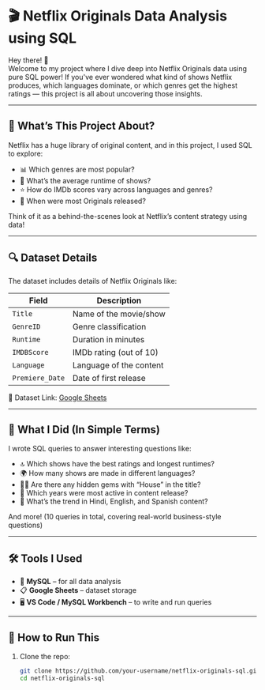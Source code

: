 # 🎬 Netflix Originals Data Analysis using SQL

Hey there! 👋  
Welcome to my project where I dive deep into Netflix Originals data using pure SQL power! If you've ever wondered what kind of shows Netflix produces, which languages dominate, or which genres get the highest ratings — this project is all about uncovering those insights.

---

## 🧠 What’s This Project About?

Netflix has a huge library of original content, and in this project, I used SQL to explore:

- 📊 Which genres are most popular?
- 🎥 What’s the average runtime of shows?
- ⭐ How do IMDb scores vary across languages and genres?
- 📅 When were most Originals released?

Think of it as a behind-the-scenes look at Netflix’s content strategy using data!

---

## 🔍 Dataset Details

The dataset includes details of Netflix Originals like:

| Field         | Description                                |
|---------------|--------------------------------------------|
| `Title`       | Name of the movie/show                     |
| `GenreID`     | Genre classification                       |
| `Runtime`     | Duration in minutes                        |
| `IMDBScore`   | IMDb rating (out of 10)                    |
| `Language`    | Language of the content                    |
| `Premiere_Date` | Date of first release                     |

📄 Dataset Link: [Google Sheets](https://docs.google.com/spreadsheets/d/1-8mBEVJgYg89WQp2eXlaQP7ATMCItwRJQS24MvXLHhA/edit?usp=sharing)

---

## 🎯 What I Did (In Simple Terms)

I wrote SQL queries to answer interesting questions like:

- 🔝 Which shows have the best ratings and longest runtimes?
- 🌍 How many shows are made in different languages?
- 🕵️‍♂️ Are there any hidden gems with “House” in the title?
- 📆 Which years were most active in content release?
- 💬 What’s the trend in Hindi, English, and Spanish content?

And more! (10 queries in total, covering real-world business-style questions)

---

## 🛠️ Tools I Used

- 🐬 **MySQL** – for all data analysis
- 📋 **Google Sheets** – dataset storage
- 🖥️ **VS Code / MySQL Workbench** – to write and run queries

---

## 📁 How to Run This

1. Clone the repo:
   ```bash
   git clone https://github.com/your-username/netflix-originals-sql.git
   cd netflix-originals-sql
